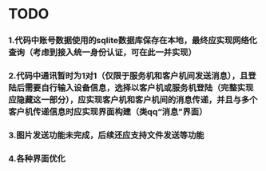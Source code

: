 # TODO

### 1.代码中账号数据使用的sqlite数据库保存在本地，最终应实现网络化查询（考虑到接入统一身份认证，可在此一并实现）

### 2.代码中通讯暂时为1对1（仅限于服务机和客户机间发送消息），且登陆后需要自行输入设备信息，选择以客户机或服务机登陆（完整实现应隐藏这一部分），应实现客户机和客户机间的消息传递，并且与多个客户机传递信息时应实现界面构建（类qq“消息”界面）

### 3.图片发送功能未完成，后续还应支持文件发送等功能

### 4.各种界面优化